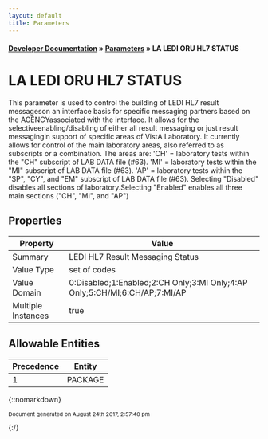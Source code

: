 ```yaml
---
layout: default
title: Parameters
---
```


#### [Developer Documentation](../index) &#187; [Parameters](TableOfContents) &#187; LA LEDI ORU HL7 STATUS<br/>
# LA LEDI ORU HL7 STATUS

This parameter is used to control the building of LEDI HL7 result messageson an interface basis for specific messaging partners based on the AGENCYassociated with the interface. It allows for the selectiveenabling/disabling of either all result messaging or just result messagingin support of specific areas of VistA Laboratory. It currently allows for control of the main laboratory areas, also referred to as subscripts or a combination. The areas are: &#x27;CH&#x27; &#x3D; laboratory tests within the &quot;CH&quot; subscript of LAB DATA file (#63). &#x27;MI&#x27; &#x3D; laboratory tests within the &quot;MI&quot; subscript of LAB DATA file (#63). &#x27;AP&#x27; &#x3D; laboratory tests within the &quot;SP&quot;, &quot;CY&quot;, and &quot;EM&quot; subscript of LAB        DATA file (#63). Selecting &quot;Disabled&quot; disables all sections of laboratory.Selecting &quot;Enabled&quot; enables all three main sections (&quot;CH&quot;, &quot;MI&quot;, and &quot;AP&quot;)

## Properties

Property | Value
--- | ---
Summary | LEDI HL7 Result Messaging Status
Value Type | set of codes
Value Domain | 0:Disabled;1:Enabled;2:CH Only;3:MI Only;4:AP Only;5:CH/MI;6:CH/AP;7:MI/AP
Multiple Instances | true

## Allowable Entities

Precedence | Entity
--- | ---
1 | PACKAGE

{::nomarkdown} <br/><p style="font-size: 11px">Document generated on August 24th 2017, 2:57:40 pm</p>{:/}